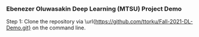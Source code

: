 ### Ebenezer Oluwasakin Deep Learning (MTSU) Project Demo
Step 1: Clone the repository via \url{https://github.com/ttorku/Fall-2021-DL-Demo.git} on the command line.
